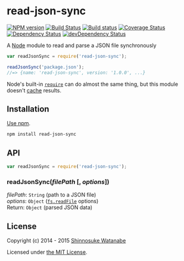 # read-json-sync

[![NPM version](https://img.shields.io/npm/v/read-json-sync.svg)](https://www.npmjs.com/package/read-json-sync)
[![Build Status](https://travis-ci.org/shinnn/read-json-sync.svg?branch=master)](https://travis-ci.org/shinnn/read-json-sync)
[![Build status](https://ci.appveyor.com/api/projects/status/t7sjgpku9on12d32?svg=true)](https://ci.appveyor.com/project/ShinnosukeWatanabe/read-json-sync)
[![Coverage Status](https://img.shields.io/coveralls/shinnn/read-json-sync.svg)](https://david-dm.org/shinnn/read-json-sync)
[![Dependency Status](https://img.shields.io/david/shinnn/read-json-sync.svg?label=deps)](https://david-dm.org/shinnn/read-json-sync)
[![devDependency Status](https://img.shields.io/david/dev/shinnn/read-json-sync.svg?label=devDeps)](https://david-dm.org/shinnn/read-json-sync#info=devDependencies)

A [Node](http://nodejs.org/) module to read and parse a JSON file synchronously

```javascript
var readJsonSync = require('read-json-sync');

readJsonSync('package.json');
//=> {name: 'read-json-sync', version: '1.0.0', ...}
```

Node's built-in [`require`](http://nodejs.org/api/globals.html#globals_require) can do almost the same thing, but this module doesn't [cache](http://nodejs.org/api/modules.html#modules_caching) results.

## Installation

[Use npm](https://docs.npmjs.com/cli/install).

```sh
npm install read-json-sync
```

## API

```javascript
var readJsonSync = require('read-json-sync');
```

### readJsonSync(*filePath* [, *options*])

*filePath*: `String` (path to a JSON file)  
*options*: `Object` ([`fs.readFile`](http://nodejs.org/api/fs.html#fs_fs_readfile_filename_options_callback) options)  
Return: `Object` (parsed JSON data)

## License

Copyright (c) 2014 - 2015 [Shinnosuke Watanabe](https://github.com/shinnn)

Licensed under [the MIT License](./LICENSE).
